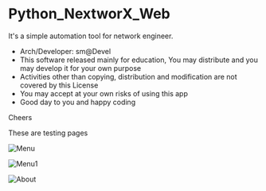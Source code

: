 # Python_NextworX_Web
 
 It's a simple automation tool for network engineer.

* Arch/Developer: sm@Devel
* This software released mainly for education, You may distribute and you may develop it for your own purpose
* Activities other than copying, distribution and modification are not covered by this License
* You may accept at your own risks of using this app
* Good day to you and happy coding
 
 
 Cheers
 
 
 These are testing pages 
 
![Menu](https://user-images.githubusercontent.com/29225740/213998557-ca51b05f-f639-46cd-b039-0c8651050f3c.jpeg)

![Menu1](https://user-images.githubusercontent.com/29225740/213998563-f3b6afed-f876-474a-8942-5cfc1a951629.jpeg)

![About](https://user-images.githubusercontent.com/29225740/213998551-435c9b8e-2f01-4ffe-88ac-da3925b6a5eb.jpeg)
